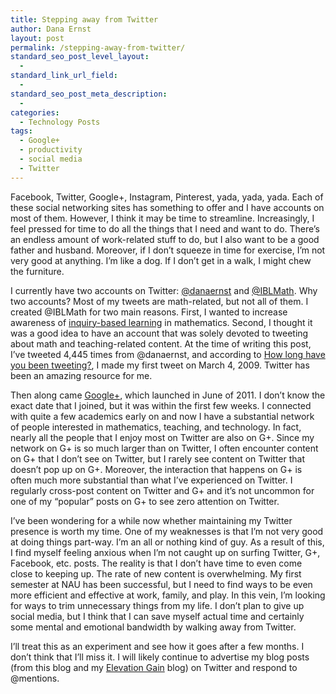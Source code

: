 ```yaml
---
title: Stepping away from Twitter
author: Dana Ernst
layout: post
permalink: /stepping-away-from-twitter/
standard_seo_post_level_layout:
  - 
standard_link_url_field:
  - 
standard_seo_post_meta_description:
  - 
categories:
  - Technology Posts
tags:
  - Google+
  - productivity
  - social media
  - Twitter
---
```

<div class="kcite-section" kcite-section-id="421">
  <p>
    Facebook, Twitter, Google+, Instagram, Pinterest, yada, yada, yada. Each of these social networking sites has something to offer and I have accounts on most of them. However, I think it may be time to streamline. Increasingly, I feel pressed for time to do all the things that I need and want to do. There&#8217;s an endless amount of work-related stuff to do, but I also want to be a good father and husband. Moreover, if I don&#8217;t squeeze in time for exercise, I&#8217;m not very good at anything. I&#8217;m like a dog. If I don&#8217;t get in a walk, I might chew the furniture.
  </p>
  
  <p>
    I currently have two accounts on Twitter: <a href="https://twitter.com/danaernst">@danaernst</a> and <a href="https://twitter.com/IBLMath">@IBLMath</a>. Why two accounts? Most of my tweets are math-related, but not all of them. I created @IBLMath for two main reasons. First, I wanted to increase awareness of <a href="http://www.inquirybasedlearning.org/?page=What_is_IBL">inquiry-based learning</a> in mathematics. Second, I thought it was a good idea to have an account that was solely devoted to tweeting about math and teaching-related content. At the time of writing this post, I&#8217;ve tweeted 4,445 times from @danaernst, and according to <a href="http://howlonghaveyoubeentweeting.com">How long have you been tweeting?</a>, I made my first tweet on March 4, 2009. Twitter has been an amazing resource for me.
  </p>
  
  <p>
    Then along came <a href="https://plus.google.com">Google+</a>, which launched in June of 2011. I don&#8217;t know the exact date that I joined, but it was within the first few weeks. I connected with quite a few academics early on and now I have a substantial network of people interested in mathematics, teaching, and technology. In fact, nearly all the people that I enjoy most on Twitter are also on G+. Since my network on G+ is so much larger than on Twitter, I often encounter content on G+ that I don&#8217;t see on Twitter, but I rarely see content on Twitter that doesn&#8217;t pop up on G+. Moreover, the interaction that happens on G+ is often much more substantial than what I&#8217;ve experienced on Twitter. I regularly cross-post content on Twitter and G+ and it&#8217;s not uncommon for one of my &#8220;popular&#8221; posts on G+ to see zero attention on Twitter.
  </p>
  
  <p>
    I&#8217;ve been wondering for a while now whether maintaining my Twitter presence is worth my time. One of my weaknesses is that I&#8217;m not very good at doing things part-way. I&#8217;m an all or nothing kind of guy. As a result of this, I find myself feeling anxious when I&#8217;m not caught up on surfing Twitter, G+, Facebook, etc. posts. The reality is that I don&#8217;t have time to even come close to keeping up. The rate of new content is overwhelming. My first semester at NAU has been successful, but I need to find ways to be even more efficient and effective at work, family, and play. In this vein, I&#8217;m looking for ways to trim unnecessary things from my life. I don&#8217;t plan to give up social media, but I think that I can save myself actual time and certainly some mental and emotional bandwidth by walking away from Twitter.
  </p>
  
  <p>
    I&#8217;ll treat this as an experiment and see how it goes after a few months. I don&#8217;t think that I&#8217;ll miss it. I will likely continue to advertise my blog posts (from this blog and my <a href="http://elevationgain.danaernst.com">Elevation Gain</a> blog) on Twitter and respond to @mentions.
  </p>
  
  <!-- kcite active, but no citations found -->
</div>

<!-- kcite-section 421 -->